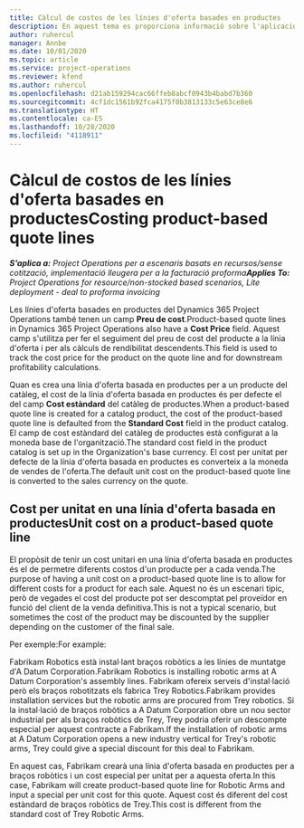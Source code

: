 ```yaml
---
title: Càlcul de costos de les línies d'oferta basades en productes
description: En aquest tema es proporciona informació sobre l'aplicació d'un preu de cost a una línia d'oferta basada en productes.
author: ruhercul
manager: Annbe
ms.date: 10/01/2020
ms.topic: article
ms.service: project-operations
ms.reviewer: kfend
ms.author: ruhercul
ms.openlocfilehash: d21ab159294cac66ffeb8abcf0943b4babd7b360
ms.sourcegitcommit: 4cf1dc1561b92fca4175f0b3813133c5e63ce8e6
ms.translationtype: HT
ms.contentlocale: ca-ES
ms.lasthandoff: 10/28/2020
ms.locfileid: "4118911"
---
```

# <a name="costing-product-based-quote-lines"></a><span data-ttu-id="30f4b-103">Càlcul de costos de les línies d'oferta basades en productes</span><span class="sxs-lookup"><span data-stu-id="30f4b-103">Costing product-based quote lines</span></span>

<span data-ttu-id="30f4b-104">_**S'aplica a:** Project Operations per a escenaris basats en recursos/sense cotització, implementació lleugera per a la facturació proforma_</span><span class="sxs-lookup"><span data-stu-id="30f4b-104">_**Applies To:** Project Operations for resource/non-stocked based scenarios, Lite deployment - deal to proforma invoicing_</span></span>


<span data-ttu-id="30f4b-105">Les línies d'oferta basades en productes del Dynamics 365 Project Operations també tenen un camp **Preu de cost**.</span><span class="sxs-lookup"><span data-stu-id="30f4b-105">Product-based quote lines in Dynamics 365 Project Operations also have a **Cost Price** field.</span></span> <span data-ttu-id="30f4b-106">Aquest camp s'utilitza per fer el seguiment del preu de cost del producte a la línia d'oferta i per als càlculs de rendibilitat descendents.</span><span class="sxs-lookup"><span data-stu-id="30f4b-106">This field is used to track the cost price for the product on the quote line and for downstream profitability calculations.</span></span>

<span data-ttu-id="30f4b-107">Quan es crea una línia d'oferta basada en productes per a un producte del catàleg, el cost de la línia d'oferta basada en productes és per defecte el del camp **Cost estàndard** del catàleg de productes.</span><span class="sxs-lookup"><span data-stu-id="30f4b-107">When a product-based quote line is created for a catalog product, the cost of the product-based quote line is defaulted from the **Standard Cost** field in the product catalog.</span></span> <span data-ttu-id="30f4b-108">El camp de cost estàndard del catàleg de productes està configurat a la moneda base de l'organització.</span><span class="sxs-lookup"><span data-stu-id="30f4b-108">The standard cost field in the product catalog is set up in the Organization's base currency.</span></span> <span data-ttu-id="30f4b-109">El cost per unitat per defecte de la línia d'oferta basada en productes es converteix a la moneda de vendes de l'oferta.</span><span class="sxs-lookup"><span data-stu-id="30f4b-109">The default unit cost on the product-based quote line is converted to the sales currency on the quote.</span></span>

## <a name="unit-cost-on-a-product-based-quote-line"></a><span data-ttu-id="30f4b-110">Cost per unitat en una línia d'oferta basada en productes</span><span class="sxs-lookup"><span data-stu-id="30f4b-110">Unit cost on a product-based quote line</span></span>

<span data-ttu-id="30f4b-111">El propòsit de tenir un cost unitari en una línia d'oferta basada en productes és el de permetre diferents costos d'un producte per a cada venda.</span><span class="sxs-lookup"><span data-stu-id="30f4b-111">The purpose of having a unit cost on a product-based quote line is to allow for different costs for a product for each sale.</span></span> <span data-ttu-id="30f4b-112">Aquest no és un escenari tipic, però de vegades el cost del producte pot ser descomptat pel proveïdor en funció del client de la venda definitiva.</span><span class="sxs-lookup"><span data-stu-id="30f4b-112">This is not a typical scenario, but sometimes the cost of the product may be discounted by the supplier depending on the customer of the final sale.</span></span>

<span data-ttu-id="30f4b-113">Per exemple:</span><span class="sxs-lookup"><span data-stu-id="30f4b-113">For example:</span></span>

<span data-ttu-id="30f4b-114">Fabrikam Robotics està instal·lant braços robòtics a les línies de muntatge d'A Datum Corporation.</span><span class="sxs-lookup"><span data-stu-id="30f4b-114">Fabrikam Robotics is installing robotic arms at A Datum Corporation's assembly lines.</span></span> <span data-ttu-id="30f4b-115">Fabrikam ofereix serveis d'instal·lació però els braços robotitzats els fabrica Trey Robotics.</span><span class="sxs-lookup"><span data-stu-id="30f4b-115">Fabrikam provides installation services but the robotic arms are procured from Trey robotics.</span></span> <span data-ttu-id="30f4b-116">Si la instal·lació de braços robòtics a A Datum Corporation obre un nou sector industrial per als braços robòtics de Trey, Trey podria oferir un descompte especial per aquest contracte a Fabrikam.</span><span class="sxs-lookup"><span data-stu-id="30f4b-116">If the installation of robotic arms at A Datum Corporation opens a new industry vertical for Trey's robotic arms, Trey could give a special discount for this deal to Fabrikam.</span></span>

<span data-ttu-id="30f4b-117">En aquest cas, Fabrikam crearà una línia d'oferta basada en productes per a braços robòtics i un cost especial per unitat per a aquesta oferta.</span><span class="sxs-lookup"><span data-stu-id="30f4b-117">In this case, Fabrikam will create product-based quote line for Robotic Arms and input a special per unit cost for this quote.</span></span> <span data-ttu-id="30f4b-118">Aquest cost és diferent del cost estàndard de braços robòtics de Trey.</span><span class="sxs-lookup"><span data-stu-id="30f4b-118">This cost is different from the standard cost of Trey Robotic Arms.</span></span>

